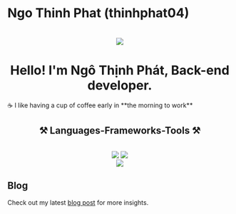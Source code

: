 # Ngo Thinh Phat (thinhphat04)
<h1 align="center">
    <img src="https://readme-typing-svg.herokuapp.com/?font=Righteous&size=35&center=true&vCenter=true&width=500&height=70&duration=4000&lines=Hi+There!+👋;+I'm+Phat+Ngo;" />
</h1>
<h1 align="center">
Hello! I'm Ngô Thịnh Phát, Back-end developer.<br/>
</h1>
 ☕ I like having a cup of coffee early in **the morning to work**
<h2 align="center">⚒️ Languages-Frameworks-Tools ⚒️</h2><br/>
<div align="center">
    <img src="https://skillicons.dev/icons?i=react,bootstrap,html,css,vscode,tailwind,git,docker,angular,bash,azure,gradle,c,cs" />
    <img src="https://skillicons.dev/icons?i=python,nodejs,spring,javascript,mongodb,mysql,dotnet,flutter,sqlite,java,ts,vite,wordpress" /><br>
        <img src="https://skillicons.dev/icons?i=git,github,rider,idea,postman,gcp" /><br>

</div>
<!-- ## GitHub Stats
<!-- ![GitHub followers](https://img.shields.io/github/followers/thinhphat04?style=social) --> 


## Blog
Check out my latest [blog post](link-to-blog) for more insights.

